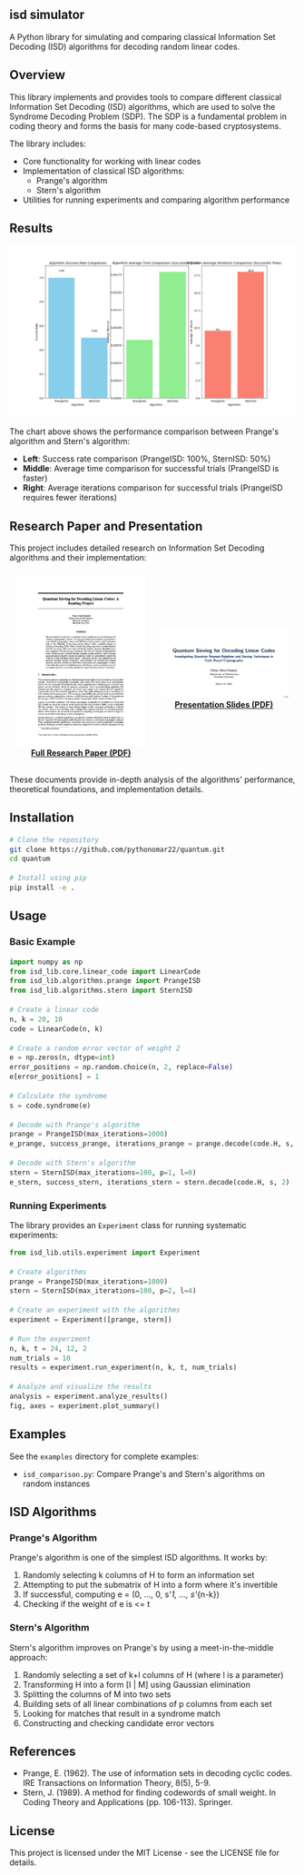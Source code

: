 ## isd simulator

A Python library for simulating and comparing classical Information Set Decoding (ISD) algorithms for decoding random linear codes.

## Overview

This library implements and provides tools to compare different classical Information Set Decoding (ISD) algorithms, which are used to solve the Syndrome Decoding Problem (SDP). The SDP is a fundamental problem in coding theory and forms the basis for many code-based cryptosystems.

The library includes:

- Core functionality for working with linear codes
- Implementation of classical ISD algorithms:
  - Prange's algorithm
  - Stern's algorithm
- Utilities for running experiments and comparing algorithm performance

## Results

![Algorithm Comparison Results](publish.png)

The chart above shows the performance comparison between Prange's algorithm and Stern's algorithm:
- **Left**: Success rate comparison (PrangeISD: 100%, SternISD: 50%)
- **Middle**: Average time comparison for successful trials (PrangeISD is faster)
- **Right**: Average iterations comparison for successful trials (PrangeISD requires fewer iterations)

## Research Paper and Presentation

This project includes detailed research on Information Set Decoding algorithms and their implementation:

<div style="display: flex; justify-content: space-around; align-items: center; margin-bottom: 20px;">
  <div style="text-align: center; margin: 10px;">
    <a href="finalpapercs250.pdf">
      <img src="paperimage.png" alt="Research Paper" width="400"/>
      <br>
      <strong>Full Research Paper (PDF)</strong>
    </a>
  </div>

  <div style="text-align: center; margin: 10px;">
    <a href="finalprescs250.pdf">
      <img src="presimage.png" alt="Presentation" width="400"/>
      <br>
      <strong>Presentation Slides (PDF)</strong>
    </a>
  </div>
</div>

These documents provide in-depth analysis of the algorithms' performance, theoretical foundations, and implementation details.

## Installation

```bash
# Clone the repository
git clone https://github.com/pythonomar22/quantum.git
cd quantum

# Install using pip
pip install -e .
```

## Usage

### Basic Example

```python
import numpy as np
from isd_lib.core.linear_code import LinearCode
from isd_lib.algorithms.prange import PrangeISD
from isd_lib.algorithms.stern import SternISD

# Create a linear code
n, k = 20, 10
code = LinearCode(n, k)

# Create a random error vector of weight 2
e = np.zeros(n, dtype=int)
error_positions = np.random.choice(n, 2, replace=False)
e[error_positions] = 1

# Calculate the syndrome
s = code.syndrome(e)

# Decode with Prange's algorithm
prange = PrangeISD(max_iterations=1000)
e_prange, success_prange, iterations_prange = prange.decode(code.H, s, 2)

# Decode with Stern's algorithm
stern = SternISD(max_iterations=100, p=1, l=0)
e_stern, success_stern, iterations_stern = stern.decode(code.H, s, 2)
```

### Running Experiments

The library provides an `Experiment` class for running systematic experiments:

```python
from isd_lib.utils.experiment import Experiment

# Create algorithms
prange = PrangeISD(max_iterations=1000)
stern = SternISD(max_iterations=100, p=2, l=4)

# Create an experiment with the algorithms
experiment = Experiment([prange, stern])

# Run the experiment
n, k, t = 24, 12, 2
num_trials = 10
results = experiment.run_experiment(n, k, t, num_trials)

# Analyze and visualize the results
analysis = experiment.analyze_results()
fig, axes = experiment.plot_summary()
```

## Examples

See the `examples` directory for complete examples:

- `isd_comparison.py`: Compare Prange's and Stern's algorithms on random instances

## ISD Algorithms

### Prange's Algorithm

Prange's algorithm is one of the simplest ISD algorithms. It works by:
1. Randomly selecting k columns of H to form an information set
2. Attempting to put the submatrix of H into a form where it's invertible
3. If successful, computing e = (0, ..., 0, s'_1, ..., s'_{n-k})
4. Checking if the weight of e is <= t

### Stern's Algorithm

Stern's algorithm improves on Prange's by using a meet-in-the-middle approach:
1. Randomly selecting a set of k+l columns of H (where l is a parameter)
2. Transforming H into a form [I | M] using Gaussian elimination
3. Splitting the columns of M into two sets
4. Building sets of all linear combinations of p columns from each set
5. Looking for matches that result in a syndrome match
6. Constructing and checking candidate error vectors

## References

- Prange, E. (1962). The use of information sets in decoding cyclic codes. IRE Transactions on Information Theory, 8(5), 5-9.
- Stern, J. (1989). A method for finding codewords of small weight. In Coding Theory and Applications (pp. 106-113). Springer.

## License

This project is licensed under the MIT License - see the LICENSE file for details. 
